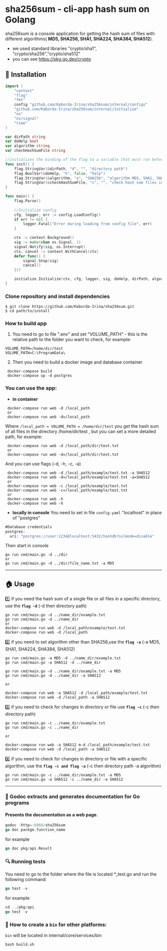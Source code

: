 # sha256sum - cli-app hash sum on Golang
sha256sum is a console application for getting the hash sum of files with different algorithms( **MD5, SHA256, SHA1, SHA224, SHA384, SHA512**).

+ we used standard libraries "crypto/sha1", "crypto/sha256","crypto/sha512"
+ you can see https://pkg.go.dev/crypto

## :hammer: Installation
```go
import (
	"context"
	"flag"
	"fmt"
	config "github.com/Kaborda-Irina/sha256sum/internal/configs"
	"github.com/Kaborda-Irina/sha256sum/internal/initialize"
	"os"
	"os/signal"
	"time"
)

var dirPath string
var doHelp bool
var algorithm string
var checkHashSumFile string

//initializes the binding of the flag to a variable that must run before the main() function
func init() {
	flag.StringVar(&dirPath, "d", "", "directory path")
	flag.BoolVar(&doHelp, "h", false, "help")
	flag.StringVar(&algorithm, "a", "SHA256", "algorithm MD5, SHA1, SHA224, SHA256, SHA384, SHA512, default: SHA256")
	flag.StringVar(&checkHashSumFile, "c", "", "check hash sum files in directory")
}

func main() {
	flag.Parse()
	
	//Initialize config
	cfg, logger, err := config.LoadConfig()
	if err != nil {
		logger.Fatal("Error during loading from config file", err)
	}

	ctx := context.Background()
	sig := make(chan os.Signal, 1)
	signal.Notify(sig, os.Interrupt)
	ctx, cancel := context.WithCancel(ctx)
	defer func() {
		signal.Stop(sig)
		cancel()
	}()

	initialize.Initialize(ctx, cfg, logger, sig, doHelp, dirPath, algorithm, checkHashSumFile)
}
```
### Clone repository and install dependencies
```
$ git clone https://github.com/Kaborda-Irina/sha256sum.git
$ cd path/to/install
```
### How to build app
1. You need to go to file ".env" and set "VOLUME_PATH" - this is the relative path to the folder you want to check,
for example:
```
VOLUME_PATH=/home/dir/test
VOLUME_PATH=C:\ProgramData\
```
2. Then you need to build a docker image and database container
```
 docker-compose build
 docker-compose up -d postgres
 ```

### You can use the app:
+ **in container**
```
 docker-compose run web -d /local_path
 or
 docker-compose run web -d=/local_path
```
Where `/local_path = VOLUME_PATH = /home/dir/test` you get the hash sum  of all files in the directory /home/dir/test , but you can set a more detailed path,
for example:
```
 docker-compose run web -d /local_path/dir/test.txt
 or  
 docker-compose run web -d=/local_path/dir/test.txt
```
And you can use flags (-d, -h, -c, -a)

```
 docker-compose run web -d /local_path/example/test.txt -a SHA512
 docker-compose run web -d=/local_path/example/test.txt -a=SHA512
 or
 docker-compose run web -с /local_path/example/test.txt
 docker-compose run web -с=/local_path/example/test.txt
 or
 docker-compose run web -h
 docker-compose run web -h
```

+ **locally in console**
You need to set in file `config.yaml` "localhost" in place of "postgres"
```go
#Database credentials
postgres:
  uri: "postgres://user:1234@localhost:5432/hashdb?sslmode=disable"
```
Then start in console
```
go run cmd/main.go -d ../dir
or
go run cmd/main.go -d ../dir/file_name.txt -a MD5
```
____
## :house: Usage

:one: if you need the hash sum of a single file or all files in a specific directory, use the **`flag -d`** (-d then directory path)
```
go run cmd/main.go -d ../name_dir/example.txt
go run cmd/main.go -d ../name_dir
or 
docker-compose run web -d /local_path/example/test.txt
docker-compose run web -d /local_path
```

:two: if you need to set algorithm other than SHA256,use the **`flag -a`** (-a MD5, SHA1, SHA224, SHA384, SHA512)
```
go run cmd/main.go -a MD5 -d ../name_dir/example.txt 
go run cmd/main.go -a SHA512 -d ../name_dir

go run cmd/main.go -d ../name_dir/example.txt -a MD5
go run cmd/main.go -d ../name_dir -a SHA512

or 

docker-compose run web -a SHA512 -d /local_path/example/test.txt
docker-compose run web -d /local_path -a SHA512
```

:three: if you need to check for changes in directory or file use **`flag -c`** (-c then directory path)
```
go run cmd/main.go -c ../name_dir/example.txt 
go run cmd/main.go -c ../name_dir

or

docker-compose run web -a SHA512 m-d /local_path/example/test.txt
docker-compose run web -d /local_path -a SHA512

```
:four: if you need to check for changes in directory or file with a specific algorithm, use the **`flag -c and flag -a`** (-c then directory path -a algorithm)
```
go run cmd/main.go -c ../name_dir/example.txt -a MD5
go run cmd/main.go -a SHA512 -c ../name_dir -a SHA512
```
___________________________
### :notebook_with_decorative_cover: Godoc extracts and generates documentation for Go programs
#### Presents the documentation as a web page.
```go
godoc -http=:6060/sha256sum
go doc packge.function_name
```
for example
```go
go doc pkg/api.Result
```

### :mag: Running tests

You need to go to the folder where the file is located *_test.go and run the following command:
```go
go test -v
```

for example
```go
cd ../pkg/api
go test -v
```

### :minidisc: How to create a `bin` for other platforms:
`bin` will be located in internal/core/services/bin
```
bash build.sh
```
